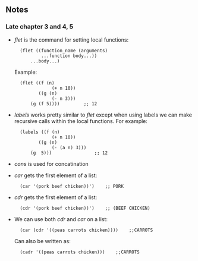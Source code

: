 ## Notes

### Late chapter 3 and 4, 5

* *flet* is the command for setting local functions:

        (flet ((function_name (arguments)
                ...function body...))
            ...body...)

    Example:

        (flet ((f (n)
                    (+ n 10))
               ((g (n)
                    (- n 3)))
            (g (f 5))))         ;; 12

* *labels* works pretty similar to *flet* except when using labels we
can make recursive calls within the local functions. For example:

        (labels ((f (n)
                    (+ n 10))
               ((g (n)
                    (- (a n) 3)))
            (g  5)))                ;; 12

* *cons* is used for concatination

* *car* gets the first element of a list:

        (car '(pork beef chicken))')    ;; PORK

* *cdr* gets the first element of a list:

        (cdr '(pork beef chicken))')    ;; (BEEF CHICKEN)

* We can use both *cdr* and *car* on a list:

        (car (cdr '((peas carrots chicken))))    ;;CARROTS

    Can also be written as:

        (cadr '((peas carrots chicken)))    ;;CARROTS
